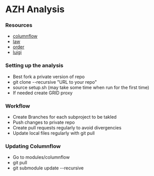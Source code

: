 # AZH Analysis


### Resources

- [columnflow](https://github.com/uhh-cms/columnflow)
- [law](https://github.com/riga/law)
- [order](https://github.com/riga/order)
- [luigi](https://github.com/spotify/luigi)

### Setting up the analysis
- Best fork a private version of repo
- git clone --recursive "URL to your repo"
- source setup.sh (may take some time when run for the first time)
- If needed create GRID proxy

### Workflow
- Create Branches for each subproject to be takled
- Push changes to private repo
- Create pull requests regularly to avoid divergencies
- Update local files regularly with git pull

### Updating Columnflow

- Go to modules/columnflow
- git pull
- git submodule update --recursive